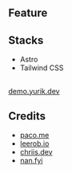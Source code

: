 ## Feature



## Stacks

- Astro
- Tailwind CSS

## 

<!-- ![Preview](/images/placeholder.webp) -->

[demo.yurik.dev](https://demo.yurik.dev)

## Credits
- [paco.me](https://paco.me)
- [leerob.io](https://leerob.io)
- [chriis.dev](https://chriis.dev)
- [nan.fyi](https://nan.fyi)
